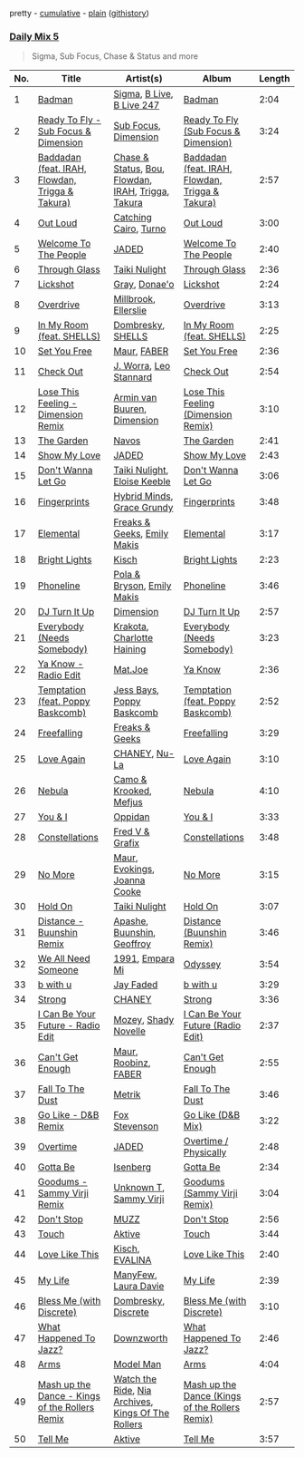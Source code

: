 pretty - [cumulative](/playlists/cumulative/Daily%20Mix%205.md) - [plain](/playlists/plain/37i9dQZF1E36TO0q54WsJv) ([githistory](https://github.githistory.xyz/vitokorn/spotify-playlist-archive/blob/master/playlists/plain/37i9dQZF1E36TO0q54WsJv))

### [Daily Mix 5](https://open.spotify.com/playlist/37i9dQZF1E36TO0q54WsJv)

> Sigma, Sub Focus, Chase & Status and more

| No. | Title | Artist(s) | Album | Length |
|---|---|---|---|---|
| 1 | [Badman](https://open.spotify.com/track/1AtDX5155W9zDdvzYPUcDb) | [Sigma](https://open.spotify.com/artist/01pKrlgPJhm5dB4lneYAqS), [B Live](https://open.spotify.com/artist/5Dyi0c3gAWXi520W10rX1U), [B Live 247](https://open.spotify.com/artist/44kLWQM6Vi4EbOA6fOyQJ5) | [Badman](https://open.spotify.com/album/1430OXye8UzHJp4XUUMMcX) | 2:04 |
| 2 | [Ready To Fly - Sub Focus & Dimension](https://open.spotify.com/track/0a2cA9H6KuOsoHLCnjl6YL) | [Sub Focus](https://open.spotify.com/artist/0QaSiI5TLA4N7mcsdxShDO), [Dimension](https://open.spotify.com/artist/1QMgre3BHX161ZHtWMUu6S) | [Ready To Fly (Sub Focus & Dimension)](https://open.spotify.com/album/0Gt9NV2s7pSvP7g2F1nXGc) | 3:24 |
| 3 | [Baddadan (feat. IRAH, Flowdan, Trigga & Takura)](https://open.spotify.com/track/2ZWmmrWUgDBcPSLihBMvhg) | [Chase & Status](https://open.spotify.com/artist/3jNkaOXasoc7RsxdchvEVq), [Bou](https://open.spotify.com/artist/35dxfY1wywqVRUEaVuMm13), [Flowdan](https://open.spotify.com/artist/07CimrZi5vs9iEao47TNQ4), [IRAH](https://open.spotify.com/artist/17fY0VRyqRgmqI3dHlE1UU), [Trigga](https://open.spotify.com/artist/4LqFJ98PEA7gIrRtviMUmb), [Takura](https://open.spotify.com/artist/4n81jTX3LJ7zxNr6Ss8PkQ) | [Baddadan (feat. IRAH, Flowdan, Trigga & Takura)](https://open.spotify.com/album/2xV74PLdZg5gwA65xGF8cF) | 2:57 |
| 4 | [Out Loud](https://open.spotify.com/track/1UvJuDBVqQQwCyuNpO2p0U) | [Catching Cairo](https://open.spotify.com/artist/1MW1wqNtF2hNgsPfGDhrHB), [Turno](https://open.spotify.com/artist/1TVDml0EOLsjUxBCFzqWes) | [Out Loud](https://open.spotify.com/album/59gXCMfpvxJkU8A2t49M2C) | 3:00 |
| 5 | [Welcome To The People](https://open.spotify.com/track/4O3APpGNhOldqDsPF8IaS5) | [JADED](https://open.spotify.com/artist/6tCJN1fQNdFCEaOa8Da9Wf) | [Welcome To The People](https://open.spotify.com/album/7HZzmPZE3gKxhzVaIJ11KF) | 2:40 |
| 6 | [Through Glass](https://open.spotify.com/track/3qLLNBpWO3XMmlpMc5bS0q) | [Taiki Nulight](https://open.spotify.com/artist/4QWmN97HRZya55JvxN3I5a) | [Through Glass](https://open.spotify.com/album/0QH4YhUBBWafr0G0ZTu6Gf) | 2:36 |
| 7 | [Lickshot](https://open.spotify.com/track/5J6tDfCrOHc8mBtsctRRsP) | [Gray](https://open.spotify.com/artist/2Ve4sev1tC5CGEeP5fUb5Y), [Donae'o](https://open.spotify.com/artist/3xcx9CcYTM4M1890B8o9Bp) | [Lickshot](https://open.spotify.com/album/2cuZb4Yy8V3cEqjdO9S9p7) | 2:24 |
| 8 | [Overdrive](https://open.spotify.com/track/10okOJmLKcEysZuKFJ2lki) | [Millbrook](https://open.spotify.com/artist/5yd0a8BOCNke9EhV2ynQOm), [Ellerslie](https://open.spotify.com/artist/6ouVw2vTrKmhK2XUsmUMHE) | [Overdrive](https://open.spotify.com/album/5Tp0z2WyBNhie2ryMj0q2A) | 3:13 |
| 9 | [In My Room (feat. SHELLS)](https://open.spotify.com/track/1P5MpILPf5pgEmsZzqEVoy) | [Dombresky](https://open.spotify.com/artist/2GVtgxcx7jg5xVCZsIHSGN), [SHELLS](https://open.spotify.com/artist/1ZwuShKjJItDJez0aDCsxN) | [In My Room (feat. SHELLS)](https://open.spotify.com/album/7E4VRFdU8aKvZ7qVY8ekrM) | 2:25 |
| 10 | [Set You Free](https://open.spotify.com/track/06sV7v0pvyvTbssfNCUWR7) | [Maur](https://open.spotify.com/artist/2LhJEX3HxU9pJFLa8RkvUC), [FABER](https://open.spotify.com/artist/3flURQ5mXBE6GW0HsVwLH0) | [Set You Free](https://open.spotify.com/album/6K128kPGoeyeZGFgKYfrj9) | 2:36 |
| 11 | [Check Out](https://open.spotify.com/track/2n6qz4opcJlHsEpI8030YM) | [J. Worra](https://open.spotify.com/artist/4q0N3EI67tVnAeeaXbNQIj), [Leo Stannard](https://open.spotify.com/artist/37fzXndf2fxVrk7qarhyo0) | [Check Out](https://open.spotify.com/album/1i9flcfwW08i5ynf4YZHsb) | 2:54 |
| 12 | [Lose This Feeling - Dimension Remix](https://open.spotify.com/track/5f69wzvle0b9ColR7wuvEK) | [Armin van Buuren](https://open.spotify.com/artist/0SfsnGyD8FpIN4U4WCkBZ5), [Dimension](https://open.spotify.com/artist/1QMgre3BHX161ZHtWMUu6S) | [Lose This Feeling (Dimension Remix)](https://open.spotify.com/album/2kHZ7gAabF2o10f7i4VdRq) | 3:10 |
| 13 | [The Garden](https://open.spotify.com/track/6doL1BRkcTJtCTrdT2fKkV) | [Navos](https://open.spotify.com/artist/6YCM9JwkqdEFQSzztmh4Kb) | [The Garden](https://open.spotify.com/album/0U4c4E1ZSNsv5HVoJ6QR0d) | 2:41 |
| 14 | [Show My Love](https://open.spotify.com/track/075WtAJrh7uEbnInJVxjYj) | [JADED](https://open.spotify.com/artist/6tCJN1fQNdFCEaOa8Da9Wf) | [Show My Love](https://open.spotify.com/album/7riKp1e3NEWpgkevFL5v4U) | 2:43 |
| 15 | [Don't Wanna Let Go](https://open.spotify.com/track/764aj78vmTA8kMUMY0LVdR) | [Taiki Nulight](https://open.spotify.com/artist/4QWmN97HRZya55JvxN3I5a), [Eloise Keeble](https://open.spotify.com/artist/7mOEFI30ETW9l7SFMpXoH9) | [Don't Wanna Let Go](https://open.spotify.com/album/6zEwku2jzQqtH8FnolDyZi) | 3:06 |
| 16 | [Fingerprints](https://open.spotify.com/track/15oT4PGAtcWflYCVUCtkug) | [Hybrid Minds](https://open.spotify.com/artist/05lF0DUkLJqiW5o70SScyR), [Grace Grundy](https://open.spotify.com/artist/3pFPBG84k5bQVbL9apf2PD) | [Fingerprints](https://open.spotify.com/album/4ABIVST2di5nUzxsT0EZtb) | 3:48 |
| 17 | [Elemental](https://open.spotify.com/track/2yx33cf8wV4gCCVip2vKMo) | [Freaks & Geeks](https://open.spotify.com/artist/6Qcn4TflUyLRoA6w44IQSU), [Emily Makis](https://open.spotify.com/artist/51ferxocEKt0vjxzUsqyFX) | [Elemental](https://open.spotify.com/album/44J6yWMGZ8gdPTF9VniGkb) | 3:17 |
| 18 | [Bright Lights](https://open.spotify.com/track/1dR6FTBLW09mAtEgUfX5Zh) | [Kisch](https://open.spotify.com/artist/5geAjOsxhftVd39yemf4r8) | [Bright Lights](https://open.spotify.com/album/5FOao5B8oZPN9stQIahPy4) | 2:23 |
| 19 | [Phoneline](https://open.spotify.com/track/5nCNItjhTUj7MqL3oFHmFc) | [Pola & Bryson](https://open.spotify.com/artist/79PzyYqAyunWsVH4tY4vpr), [Emily Makis](https://open.spotify.com/artist/51ferxocEKt0vjxzUsqyFX) | [Phoneline](https://open.spotify.com/album/5KBDc833eS9lkj1bfCcbaU) | 3:46 |
| 20 | [DJ Turn It Up](https://open.spotify.com/track/28r1xYNakXXwcQKIXu9Wjw) | [Dimension](https://open.spotify.com/artist/1QMgre3BHX161ZHtWMUu6S) | [DJ Turn It Up](https://open.spotify.com/album/1POsjSFSyqW21AEn71tdJn) | 2:57 |
| 21 | [Everybody (Needs Somebody)](https://open.spotify.com/track/4SQfVmeEuK6wC21Gc0hZMA) | [Krakota](https://open.spotify.com/artist/6NkoAm5Dd1wguz0ATgZKlF), [Charlotte Haining](https://open.spotify.com/artist/2XRjIwgD0UiJXtx7Xzfy7w) | [Everybody (Needs Somebody)](https://open.spotify.com/album/7CzNJIeBdyt8bC4Dkve3lC) | 3:23 |
| 22 | [Ya Know - Radio Edit](https://open.spotify.com/track/7Fbqr6yFxEHy4VhM1TxPeI) | [Mat.Joe](https://open.spotify.com/artist/38jpuy3yt3QIxQ8Fn1HTeJ) | [Ya Know](https://open.spotify.com/album/6Se3iXik6J1cDZmq5EuH2f) | 2:36 |
| 23 | [Temptation (feat. Poppy Baskcomb)](https://open.spotify.com/track/3fvsxmytTns1ApIWBqfANZ) | [Jess Bays](https://open.spotify.com/artist/5xEJ7FQOtIUMLdnKyZrvPB), [Poppy Baskcomb](https://open.spotify.com/artist/4STmXOXUF3UieHU46NWLVt) | [Temptation (feat. Poppy Baskcomb)](https://open.spotify.com/album/30K7gYPhkqCeQJ25C0GvXE) | 2:52 |
| 24 | [Freefalling](https://open.spotify.com/track/7uBuBwDQJzcSVfR3rSvsSF) | [Freaks & Geeks](https://open.spotify.com/artist/6Qcn4TflUyLRoA6w44IQSU) | [Freefalling](https://open.spotify.com/album/3HS44i8Hn0L3Q7CTdk8JXl) | 3:29 |
| 25 | [Love Again](https://open.spotify.com/track/6WarP4oMloYg0Z8H8IHeDq) | [CHANEY](https://open.spotify.com/artist/2dUjApyXX9UqIsFGzoHyhX), [Nu-La](https://open.spotify.com/artist/4yzrGOiPCcssfpKBT0bnHR) | [Love Again](https://open.spotify.com/album/0m7I09FiI0eYNT87TUazHg) | 3:10 |
| 26 | [Nebula](https://open.spotify.com/track/5H2kfeMoJQIlSQSTHjJ5f4) | [Camo & Krooked](https://open.spotify.com/artist/2N8IPNZTiNo3nj4mreOlHU), [Mefjus](https://open.spotify.com/artist/54qqaSH6byJIb8eFWxe3Pj) | [Nebula](https://open.spotify.com/album/67OwsRBGMK11zkvoMAkpKz) | 4:10 |
| 27 | [You & I](https://open.spotify.com/track/0EeArvKhN89pVWhVvWZmBv) | [Oppidan](https://open.spotify.com/artist/338p7qzZTDJSHJzSjIZMFK) | [You & I](https://open.spotify.com/album/2bPXp4FEWCcN6WB68tY3xm) | 3:33 |
| 28 | [Constellations](https://open.spotify.com/track/7jFtoAlHAePl8Z2HS5uIZr) | [Fred V & Grafix](https://open.spotify.com/artist/1wzBqAvtFexgKHjt7i3ena) | [Constellations](https://open.spotify.com/album/41m5YM8Can2IpMPehWMnOY) | 3:48 |
| 29 | [No More](https://open.spotify.com/track/7tPQOkTWPpPEMJLc4ECBHZ) | [Maur](https://open.spotify.com/artist/2LhJEX3HxU9pJFLa8RkvUC), [Evokings](https://open.spotify.com/artist/2PHZw1JCGqwqxZdZ0tt222), [Joanna Cooke](https://open.spotify.com/artist/7EyKy53TsVFLJFZFyYzBZQ) | [No More](https://open.spotify.com/album/0Oloh8kPkHBTRm6DP1kE0B) | 3:15 |
| 30 | [Hold On](https://open.spotify.com/track/27rVjau1APyQKLcfNXVQfd) | [Taiki Nulight](https://open.spotify.com/artist/4QWmN97HRZya55JvxN3I5a) | [Hold On](https://open.spotify.com/album/60jtS7lIiNeg5cQ6Ui7uq5) | 3:07 |
| 31 | [Distance - Buunshin Remix](https://open.spotify.com/track/6ukhs32GxwnQBLR1Wwkuc3) | [Apashe](https://open.spotify.com/artist/1fd3fmwlhrDl2U5wbbPQYN), [Buunshin](https://open.spotify.com/artist/5ucX3eT8wlEQGRVwUyeqBj), [Geoffroy](https://open.spotify.com/artist/0VzoflxRgSVEWHYmCbMOJJ) | [Distance (Buunshin Remix)](https://open.spotify.com/album/2U8xpq8F93Y9YaNhu2Vp5b) | 3:46 |
| 32 | [We All Need Someone](https://open.spotify.com/track/3jme342uNmMsNth7nnlcUz) | [1991](https://open.spotify.com/artist/2IP71LH7CbwddhsEXBI0fy), [Empara Mi](https://open.spotify.com/artist/2nhyc8aipr32vUz8Sd5Gp6) | [Odyssey](https://open.spotify.com/album/4Jx1PYusjUa6ofuFH945Oi) | 3:54 |
| 33 | [b with u](https://open.spotify.com/track/7BAv19iz7NzTe5lIPWfVji) | [Jay Faded](https://open.spotify.com/artist/1Uh0ICHXIezbKnGUoEVzyZ) | [b with u](https://open.spotify.com/album/3SVHf4FVPlIY80WgdrWH8x) | 3:29 |
| 34 | [Strong](https://open.spotify.com/track/3bVrJvRNReqbE2Ow5txo4n) | [CHANEY](https://open.spotify.com/artist/2dUjApyXX9UqIsFGzoHyhX) | [Strong](https://open.spotify.com/album/2Auo5VfZ8S8p10J6u5bFbV) | 3:36 |
| 35 | [I Can Be Your Future - Radio Edit](https://open.spotify.com/track/2VMvPHXJj2EpkKrKjiFTwT) | [Mozey](https://open.spotify.com/artist/1h8wkWuZQKyDiwbLogtoL0), [Shady Novelle](https://open.spotify.com/artist/6uK0QOsx1haVqi5FoCBLG6) | [I Can Be Your Future (Radio Edit)](https://open.spotify.com/album/4fgi5tdCCyQ2X3GU08E13k) | 2:37 |
| 36 | [Can't Get Enough](https://open.spotify.com/track/3Hq1sl11H1mFTkrou8c7q2) | [Maur](https://open.spotify.com/artist/2LhJEX3HxU9pJFLa8RkvUC), [Roobinz](https://open.spotify.com/artist/7fa7p6L4mza4Dpk9j6u4Ym), [FABER](https://open.spotify.com/artist/3flURQ5mXBE6GW0HsVwLH0) | [Can't Get Enough](https://open.spotify.com/album/5niKwE6AseADHpM7FTpekO) | 2:55 |
| 37 | [Fall To The Dust](https://open.spotify.com/track/74PHsfwKi13QLJAbHPVgQf) | [Metrik](https://open.spotify.com/artist/2NCEtX40i9lLNpTg2X5583) | [Fall To The Dust](https://open.spotify.com/album/2PwFlI7UWf88mcxjKm5twL) | 3:46 |
| 38 | [Go Like - D&B Remix](https://open.spotify.com/track/1iDbUIQcRyUpl1K1WPZOVW) | [Fox Stevenson](https://open.spotify.com/artist/2BQWHuvxG4kMYnfghdaCIy) | [Go Like (D&B Mix)](https://open.spotify.com/album/5VokA0mycgNe0K8GztiodD) | 3:22 |
| 39 | [Overtime](https://open.spotify.com/track/3hOWWujfSbRwkxgpW1WXYy) | [JADED](https://open.spotify.com/artist/6tCJN1fQNdFCEaOa8Da9Wf) | [Overtime / Physically](https://open.spotify.com/album/5Y3RzD6ncjJQ8TKh1PKIED) | 2:48 |
| 40 | [Gotta Be](https://open.spotify.com/track/3mPZgxRZnEerEhEsE1OKGy) | [Isenberg](https://open.spotify.com/artist/753xxcDfgqoyWJTs55HCal) | [Gotta Be](https://open.spotify.com/album/6N0o5ahE5wkDzdnuz07prB) | 2:34 |
| 41 | [Goodums - Sammy Virji Remix](https://open.spotify.com/track/0SLedTMdKihqLsR6CGPAfD) | [Unknown T](https://open.spotify.com/artist/3iAhNz3e31lBuXYOsqGsf3), [Sammy Virji](https://open.spotify.com/artist/1GuqTQbuixFHD6eBkFwVcb) | [Goodums (Sammy Virji Remix)](https://open.spotify.com/album/2EpS6fVyBu0gxLlOYdytSN) | 3:04 |
| 42 | [Don't Stop](https://open.spotify.com/track/77Dn9E3WFNMzZGq7K1J6rR) | [MUZZ](https://open.spotify.com/artist/4UNnRb4LN2hGtbtMfPzMhg) | [Don't Stop](https://open.spotify.com/album/0PPTQ6w442u34twxct76hc) | 2:56 |
| 43 | [Touch](https://open.spotify.com/track/1anT1pq85pJtggSDppZyZs) | [Aktive](https://open.spotify.com/artist/7gWmjYSqrYyY3h2ATvP87g) | [Touch](https://open.spotify.com/album/4plyZ7inzzjyLJOLTmLWxg) | 3:44 |
| 44 | [Love Like This](https://open.spotify.com/track/47sAZtg8EzohOZpqjgsfjC) | [Kisch](https://open.spotify.com/artist/5geAjOsxhftVd39yemf4r8), [EVALINA](https://open.spotify.com/artist/2EOdORJgTiT4w2eLQk1IWE) | [Love Like This](https://open.spotify.com/album/50dnrH1GlIVVV7eKxA4jee) | 2:40 |
| 45 | [My Life](https://open.spotify.com/track/4VfrXANwtqwZDGXDl39Zcv) | [ManyFew](https://open.spotify.com/artist/7oZdp9UWjuC68LeJSYeKZL), [Laura Davie](https://open.spotify.com/artist/6M3bolFum1y8rBbrubby1f) | [My Life](https://open.spotify.com/album/6g2NDit25Rtuxj8wqoRkOg) | 2:39 |
| 46 | [Bless Me (with Discrete)](https://open.spotify.com/track/4fntxnmBljT1Ve03u0njYg) | [Dombresky](https://open.spotify.com/artist/2GVtgxcx7jg5xVCZsIHSGN), [Discrete](https://open.spotify.com/artist/7arwEayqcKWkzDmGEB7xov) | [Bless Me (with Discrete)](https://open.spotify.com/album/5TPcHw0h3ZfXmmtfFYy1gq) | 3:10 |
| 47 | [What Happened To Jazz?](https://open.spotify.com/track/2A1iz2LgdLoqEklEbxeZho) | [Downzworth](https://open.spotify.com/artist/6tVFcxt7CJg2jt4irR5SYm) | [What Happened To Jazz?](https://open.spotify.com/album/6rr5flfHW24R1Md7r65DFy) | 2:46 |
| 48 | [Arms](https://open.spotify.com/track/4NSe5EhRScbUpixWwojp7o) | [Model Man](https://open.spotify.com/artist/2T5NLCuN31j79zbxZ2XCSA) | [Arms](https://open.spotify.com/album/3tIcgx98A4fcBEwvIoH7EQ) | 4:04 |
| 49 | [Mash up the Dance - Kings of the Rollers Remix](https://open.spotify.com/track/3hHgU7QO5ev5R6FZVsPsJZ) | [Watch the Ride](https://open.spotify.com/artist/6nagLG9dZzeqtMQCYMO9RC), [Nia Archives](https://open.spotify.com/artist/7BMR0fwtEvzGtK4rNGdoiQ), [Kings Of The Rollers](https://open.spotify.com/artist/3OHnTiMsWYjSyj52aKmrBP) | [Mash up the Dance (Kings of the Rollers Remix)](https://open.spotify.com/album/6FS0y1f1pL45RPIWr6kYl0) | 2:57 |
| 50 | [Tell Me](https://open.spotify.com/track/7bU2BGexbMUO1eUndIbNIX) | [Aktive](https://open.spotify.com/artist/7gWmjYSqrYyY3h2ATvP87g) | [Tell Me](https://open.spotify.com/album/7qpVuvCWBSRtx6YzlbRNUE) | 3:57 |
